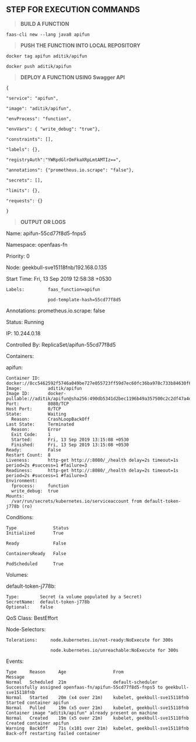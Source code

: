 ## STEP FOR EXECUTION COMMANDS
>**BUILD A FUNCTION**

	faas-cli new --lang java8 apifun

>**PUSH THE FUNCTION INTO LOCAL REPOSITORY**

	docker tag apifun aditik/apifun

	docker push aditik/apifun
   
>**DEPLOY A FUNCTION USING Swagger API**

    {

    "service": "apifun",

    "image": "aditik/apifun",

    "envProcess": "function",

    "envVars": { "write_debug": "true"},

    "constraints": [],

    "labels": {},

    "registryAuth":"YWRpdGlrOmFkaXRpLmtAMTIz==",

    "annotations": {"prometheus.io.scrape": "false"},

    "secrets": [],

    "limits": {},

    "requests": {}

    }
    
>**OUTPUT OR LOGS**

Name:           apifun-55cd77f8d5-fnps5

Namespace:      openfaas-fn

Priority:       0

Node:           geekbull-sve15118fnb/192.168.0.135

Start Time:     Fri, 13 Sep 2019 12:58:38 +0530

    Labels:         faas_function=apifun

                    pod-template-hash=55cd77f8d5
                
Annotations:    prometheus.io.scrape: false

Status:         Running

IP:             10.244.0.18

Controlled By:  ReplicaSet/apifun-55cd77f8d5

Containers:

  apifun:
  
    Container ID:   docker://8cc5462592f5746a049be727e055723ff59d7ec60fc36ba978c733b84630f642
    Image:          aditik/apifun
    Image ID:       docker-pullable://aditik/apifun@sha256:490db5341d2bec1196b49a357500c2c2df47a4d161ddb5e13ade360ff1c2824c
    Port:           8080/TCP
    Host Port:      0/TCP
    State:          Waiting
      Reason:       CrashLoopBackOff
    Last State:     Terminated
      Reason:       Error
      Exit Code:    1
      Started:      Fri, 13 Sep 2019 13:15:08 +0530
      Finished:     Fri, 13 Sep 2019 13:15:08 +0530
    Ready:          False
    Restart Count:  8
    Liveness:       http-get http://:8080/_/health delay=2s timeout=1s period=2s #success=1 #failure=3
    Readiness:      http-get http://:8080/_/health delay=2s timeout=1s period=2s #success=1 #failure=3
    Environment:
      fprocess:     function
      write_debug:  true
    Mounts:
      /var/run/secrets/kubernetes.io/serviceaccount from default-token-j778b (ro)
Conditions:

    Type              Status  
    Initialized       True 

    Ready             False 

    ContainersReady   False 

    PodScheduled      True
  
Volumes:

  default-token-j778b:
  
    Type:        Secret (a volume populated by a Secret)
    SecretName:  default-token-j778b
    Optional:    false
    
QoS Class:       BestEffort

Node-Selectors:  <none>

    Tolerations:     node.kubernetes.io/not-ready:NoExecute for 300s

                     node.kubernetes.io/unreachable:NoExecute for 300s
                 
Events:

    Type     Reason     Age                  From                           Message
    Normal   Scheduled  21m                  default-scheduler              Successfully assigned openfaas-fn/apifun-55cd77f8d5-fnps5 to geekbull-sve15118fnb
    Normal   Started    20m (x4 over 21m)    kubelet, geekbull-sve15118fnb  Started container apifun
    Normal   Pulled     19m (x5 over 21m)    kubelet, geekbull-sve15118fnb  Container image "aditik/apifun" already present on machine
    Normal   Created    19m (x5 over 21m)    kubelet, geekbull-sve15118fnb  Created container apifun
    Warning  BackOff    71s (x101 over 21m)  kubelet, geekbull-sve15118fnb  Back-off restarting failed container
